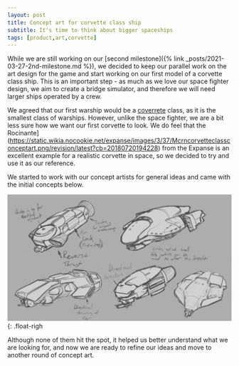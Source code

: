 ```yaml
---
layout: post
title: Concept art for corvette class ship 
subtitle: It's time to think about bigger spaceships
tags: [product,art,corvette]
---
```


While we are still working on our [second milestone]({% link _posts/2021-03-27-2nd-milestone.md %}), we decided to keep our parallel work on the art design for the game and start working on our first model of a corvette class ship. This is an important step - as much as we love our space fighter design, we aim to create a bridge simulator, and therefore we will need larger ships operated by a crew. 

We agreed that our first warship would be a [coverrete](https://en.wikipedia.org/wiki/Corvette) class, as it is the smallest class of warships. However, unlike the space fighter, we are a bit less sure how we want our first corvette to look. We do feel that the Rocinante](https://static.wikia.nocookie.net/expanse/images/3/37/Mcrncorvetteclassconceptart.png/revision/latest?cb=20180720194228) from the Expanse is an excellent example for a realistic corvette in space, so we decided to try and use it as our reference.

We started to work with our concept artists for general ideas and came with the initial concepts below. 

![our first concept art](/assets/img/corvette-art.png){: .float-righ

Although none of them hit the spot, it helped us better understand what we are looking for, and now we are ready to refine our ideas and move to another round of concept art.

